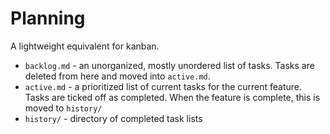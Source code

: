 # Planning

A lightweight equivalent for kanban.

* `backlog.md` - an unorganized, mostly unordered list of tasks. Tasks are deleted from here and moved into `active.md`.
* `active.md` - a prioritized list of current tasks for the current feature. Tasks are ticked off as completed. When the feature is complete, this is moved to `history/`
* `history/` - directory of completed task lists

